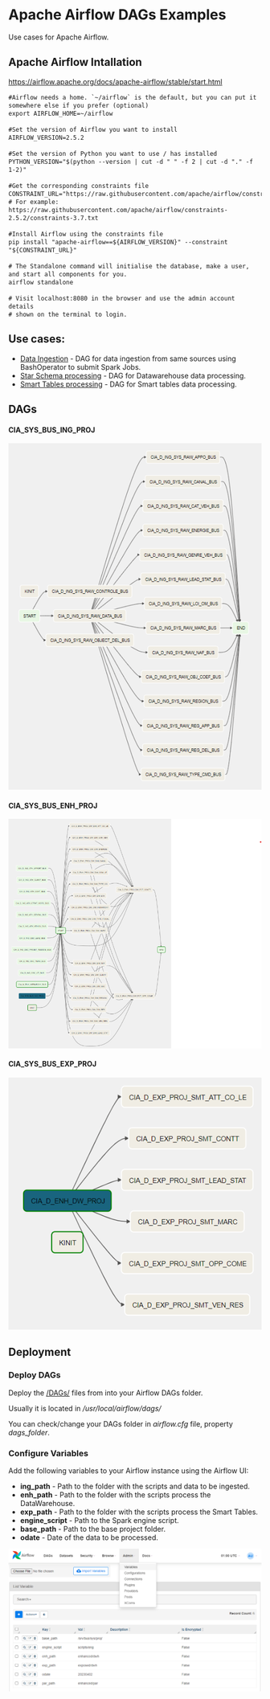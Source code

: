 # Apache Airflow DAGs Examples

Use cases for Apache Airflow.

## Apache Airflow Intallation

https://airflow.apache.org/docs/apache-airflow/stable/start.html

    #Airflow needs a home. `~/airflow` is the default, but you can put it somewhere else if you prefer (optional)
    export AIRFLOW_HOME=~/airflow

	#Set the version of Airflow you want to install
    AIRFLOW_VERSION=2.5.2
	
    #Set the version of Python you want to use / has installed
    PYTHON_VERSION="$(python --version | cut -d " " -f 2 | cut -d "." -f 1-2)" 
    
	#Get the corresponding constraints file
    CONSTRAINT_URL="https://raw.githubusercontent.com/apache/airflow/constraints-${AIRFLOW_VERSION}/constraints-${PYTHON_VERSION}.txt"
    # For example: https://raw.githubusercontent.com/apache/airflow/constraints-2.5.2/constraints-3.7.txt

    #Install Airflow using the constraints file
    pip install "apache-airflow==${AIRFLOW_VERSION}" --constraint "${CONSTRAINT_URL}"
    
    # The Standalone command will initialise the database, make a user, and start all components for you.
    airflow standalone
    
    # Visit localhost:8080 in the browser and use the admin account details
    # shown on the terminal to login.


## Use cases:

* [Data Ingestion](#CIA_SYS_BUS_ING_PROJ) - DAG for data ingestion from same sources using BashOperator to submit Spark Jobs.
* [Star Schema processing](#CIA_SYS_BUS_ENH_PROJ) - DAG for Datawarehouse data processing.
* [Smart Tables processing](#CIA_SYS_BUS_EXP_PROJ) - DAG for Smart tables data processing.


## DAGs

#### CIA_SYS_BUS_ING_PROJ

![DAG for data ingestion](/docs/imgs/cia_sys_bus_ing_proj.png)

#### CIA_SYS_BUS_ENH_PROJ

![DAG for Datawarehouse data processing](/docs/imgs/cia_sys_bus_enh_proj.png)

#### CIA_SYS_BUS_EXP_PROJ

![DAG for Smart tables data processing](/docs/imgs/cia_sys_bus_exp_proj.png)

## Deployment

### Deploy DAGs

Deploy the [/DAGs/](https://github.com/atommych/airflow-workloads-examples/tree/main/DAGs) files from into your Airflow DAGs folder.

Usually it is located in */usr/local/airflow/dags/*

You can check/change your DAGs folder in *airflow.cfg* file, property *dags_folder*.


### Configure Variables

Add the following variables to your Airflow instance using the Airflow UI:

* **ing_path** - Path to the folder with the scripts and data to be ingested.
* **enh_path** - Path to the folder with the scripts process the DataWarehouse.
* **exp_path** - Path to the folder with the scripts process the Smart Tables.
* **engine_script** - Path to the Spark engine script.
* **base_path** - Path to the base project folder.
* **odate** - Date of the data to be processed.

![DAG for data ingestion](/docs/imgs/airflow_variables.png)